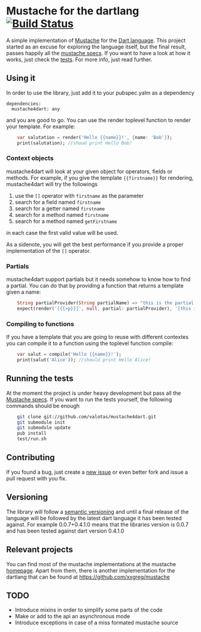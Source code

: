 Mustache for the dartlang [![Build Status](https://drone.io/github.com/valotas/mustache4dart/status.png)](https://drone.io/github.com/valotas/mustache4dart/latest)
===================================================================================================================================================================
A simple implementation of [Mustache][mustache] for the [Dart language][dartlang].
This project started as an excuse for exploring the language itself, but the 
final result, passes happily all the [mustache specs][specs]. If you want to 
have a look at how it works, just check the [tests][tests]. For more info, 
just read further.

Using it
--------
In order to use the library, just add it to your pubspec.yalm as a dependency

	dependencies:
	  mustache4dart: any

and you are good to go. You can use the render toplevel function to render your template.
For example:

```dart
	var salutation = render('Hello {{name}}!', {name: 'Bob'});
	print(salutation); //shoud print Hello Bob!
```

### Context objects
mustache4dart will look at your given object for operators, fields or methods. For example,
if you give the template `{{firstname}}` for rendering, mustache4dart will try the followings

1. use the `[]` operator with `firstname` as the parameter
2. search for a field named `firstname`
3. search for a getter named `firstname`
4. search for a method named `firstname`
5. search for a method named `getFirstname`

in each case the first valid value will be used.

As a sidenote, you will get the best performance if you provide a proper implementation of
the `[]` operator.

### Partials
mustache4dart support partials but it needs somehow to know how to find a partial. You can
do that by providing a function that returns a template given a name:

```dart
	String partialProvider(String partialName) => "this is the partial with name: ${partialName}";
	expect(render('[{{>p}}]', null, partial: partialProvider), '[this is the partial with name: p]'));
```

### Compiling to functions
If you have a template that you are going to reuse with different contextes you can compile
it to a function using the toplevel function compile:

```dart
	var salut = compile('Hello {{name}}!');
	print(salut('Alice')); //should print Hello Alice!
``` 

Running the tests
-----------------
At the moment the project is under heavy development but pass all the [Mustache specs][specs]. 
If you want to run the tests yourself, the following commands should be enough

```sh
	git clone git://github.com/valotas/mustache4dart.git
	git submodule init
	git submodule update 
	pub install
	test/run.sh
```

Contributing
------------
If you found a bug, just create a [new issue][new_issue] or even better fork and issue a
pull request with you fix.

	
Versioning
----------
The library will follow a [semantic versioning][semver] and until a final release of the language will be 
followed by the latest dart language it has been tested against. For example 0.0.7+0.4.1.0 means that
the libraries version is 0.0.7 and has been tested against dart version 0.4.1.0

Relevant projects
-----------------
You can find most of the mustache implementations at the mustache [homepage][mustache]. Apart from them, 
there is another implementation for the dartlang that can be found at https://github.com/xxgreg/mustache

TODO
----
- Introduce mixins in order to simplify some parts of the code
- Make or add to the api an asynchronous mode
- Introduce exceptions in case of a miss formated mustache source

[mustache]: http://mustache.github.com/
[dartlang]: http://www.dartlang.org/
[tests]: http://github.com/valotas/mustache4dart/blob/master/test/mustache_tests.dart
[specs]: http://github.com/mustache/spec
[new_issue]: https://github.com/valotas/mustache4dart/issues/new
[semver]: http://semver.org/